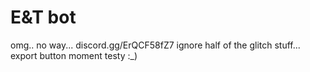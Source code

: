 # E&T bot
omg.. no way...
discord.gg/ErQCF58fZ7
ignore half of the glitch stuff... export button moment
testy :_)